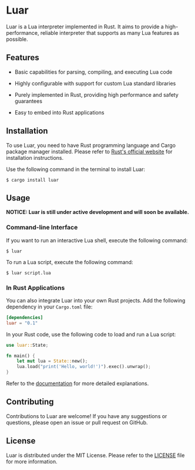 # Luar

Luar is a Lua interpreter implemented in Rust. It aims to provide a high-performance, reliable interpreter that supports as many Lua features as possible.

## Features

- Basic capabilities for parsing, compiling, and executing Lua code

- Highly configurable with support for custom Lua standard libraries

- Purely implemented in Rust, providing high performance and safety guarantees

- Easy to embed into Rust applications

## Installation

To use Luar, you need to have Rust programming language and Cargo package manager installed. Please refer to [Rust's official website](https://www.rust-lang.org/) for installation instructions.

Use the following command in the terminal to install Luar:

```shell
$ cargo install luar
```

## Usage

**NOTICE: Luar is still under active development and will soon be available.**

### Command-line Interface

If you want to run an interactive Lua shell, execute the following command:

```shell
$ luar
```

To run a Lua script, execute the following command:

```shell
$ luar script.lua
```

### In Rust Applications

You can also integrate Luar into your own Rust projects. Add the following dependency in your `Cargo.toml` file:

```toml
[dependencies]
luar = "0.1"
```

In your Rust code, use the following code to load and run a Lua script:

```rust
use luar::State;

fn main() {
    let mut lua = State::new();
    lua.load("print('Hello, world!')").exec().unwrap();
}
```

Refer to the [documentation](https://docs.rs/luar) for more detailed explanations.

## Contributing

Contributions to Luar are welcome! If you have any suggestions or questions, please open an issue or pull request on GitHub.

## License

Luar is distributed under the MIT License. Please refer to the [LICENSE](https://github.com/sunray-ley/luar/blob/main/LICENSE) file for more information.
